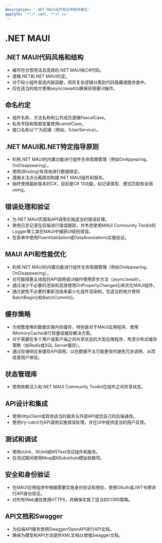 ```yaml
---
description: '.NET MAUI组件和应用程序模式'
applyTo: '**/*.xaml, **/*.cs'
---
```


# .NET MAUI

## .NET MAUI代码风格和结构

- 编写符合惯用法且高效的.NET MAUI和C#代码。
- 遵循.NET和.NET MAUI约定。
- 对于较小组件首选内联函数，但将复杂逻辑分离到代码隐藏或服务类中。
- 应在适当的地方使用async/await以确保非阻塞UI操作。

## 命名约定

- 组件名称、方法名称和公共成员遵循PascalCase。
- 私有字段和局部变量使用camelCase。
- 接口名称以"I"为前缀（例如，IUserService）。

## .NET MAUI和.NET特定指导原则

- 利用.NET MAUI的内置功能进行组件生命周期管理（例如OnAppearing、OnDisappearing）。
- 使用{Binding}有效地进行数据绑定。
- 遵循关注点分离原则构建.NET MAUI组件和服务。
- 始终使用最新版本的C#，目前是C# 13功能，如记录类型、模式匹配和全局using。

## 错误处理和验证

- 为.NET MAUI页面和API调用实施适当的错误处理。
- 使用日志记录在后端进行错误跟踪，并考虑使用MAUI Community Toolkit的Logger等工具在MAUI中捕获UI级别错误。
- 在表单中使用FluentValidation或DataAnnotations实施验证。

## MAUI API和性能优化

- 利用.NET MAUI的内置功能进行组件生命周期管理（例如OnAppearing、OnDisappearing）。
- 对可能阻塞主线程的API调用或UI操作使用异步方法（async/await）。
- 通过减少不必要的渲染和高效使用OnPropertyChanged()来优化MAUI组件。
- 通过避免不必要的重新渲染来最小化组件渲染树，在适当的地方使用BatchBegin()和BatchCommit()。

## 缓存策略

- 为频繁使用的数据实施内存缓存，特别是对于MAUI应用程序。使用IMemoryCache进行轻量级缓存解决方案。
- 对于需要在多个用户或客户端之间共享状态的大型应用程序，考虑分布式缓存策略（如Redis或SQL Server缓存）。
- 通过存储响应来缓存API调用，以在数据不太可能更改时避免冗余调用，从而改善用户体验。

## 状态管理库

- 使用依赖注入和.NET MAUI Community Toolkit在组件之间共享状态。

## API设计和集成

- 使用HttpClient或其他适当的服务与外部API或您自己的后端通信。
- 使用try-catch为API调用实施错误处理，并在UI中提供适当的用户反馈。

## 测试和调试

- 使用xUnit、NUnit或MSTest测试组件和服务。
- 在测试期间使用Moq或NSubstitute模拟依赖项。

## 安全和身份验证

- 在MAUI应用程序中根据需要实施身份验证和授权，使用OAuth或JWT令牌进行API身份验证。
- 对所有Web通信使用HTTPS，并确保实施了适当的CORS策略。

## API文档和Swagger

- 为后端API服务使用Swagger/OpenAPI进行API文档。
- 确保为模型和API方法提供XML文档以增强Swagger文档。
